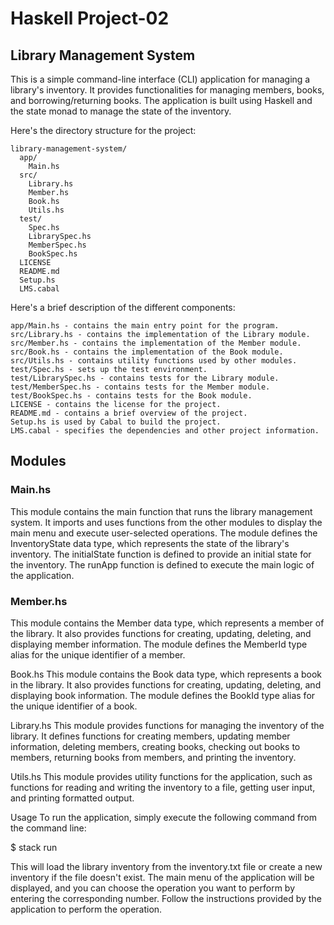 # Haskell Project-02
## Library Management System
This is a simple command-line interface (CLI) application for managing a library's inventory. It provides functionalities for managing members, books, and borrowing/returning books. The application is built using Haskell and the state monad to manage the state of the inventory.

Here's the directory structure for the project:
```
library-management-system/
  app/
    Main.hs
  src/
    Library.hs
    Member.hs
    Book.hs
    Utils.hs
  test/
    Spec.hs
    LibrarySpec.hs
    MemberSpec.hs
    BookSpec.hs
  LICENSE
  README.md
  Setup.hs
  LMS.cabal
  ```

Here's a brief description of the different components:
```
app/Main.hs - contains the main entry point for the program.
src/Library.hs - contains the implementation of the Library module.
src/Member.hs - contains the implementation of the Member module.
src/Book.hs - contains the implementation of the Book module.
src/Utils.hs - contains utility functions used by other modules.
test/Spec.hs - sets up the test environment.
test/LibrarySpec.hs - contains tests for the Library module.
test/MemberSpec.hs - contains tests for the Member module.
test/BookSpec.hs - contains tests for the Book module.
LICENSE - contains the license for the project.
README.md - contains a brief overview of the project.
Setup.hs is used by Cabal to build the project.
LMS.cabal - specifies the dependencies and other project information.
```
## Modules
### Main.hs
This module contains the main function that runs the library management system. It imports and uses functions from the other modules to display the main menu and execute user-selected operations. The module defines the InventoryState data type, which represents the state of the library's inventory. The initialState function is defined to provide an initial state for the inventory. The runApp function is defined to execute the main logic of the application.

### Member.hs
This module contains the Member data type, which represents a member of the library. It also provides functions for creating, updating, deleting, and displaying member information. The module defines the MemberId type alias for the unique identifier of a member.

Book.hs
This module contains the Book data type, which represents a book in the library. It also provides functions for creating, updating, deleting, and displaying book information. The module defines the BookId type alias for the unique identifier of a book.

Library.hs
This module provides functions for managing the inventory of the library. It defines functions for creating members, updating member information, deleting members, creating books, checking out books to members, returning books from members, and printing the inventory.

Utils.hs
This module provides utility functions for the application, such as functions for reading and writing the inventory to a file, getting user input, and printing formatted output.

Usage
To run the application, simply execute the following command from the command line:

$ stack run

This will load the library inventory from the inventory.txt file or create a new inventory if the file doesn't exist. The main menu of the application will be displayed, and you can choose the operation you want to perform by entering the corresponding number. Follow the instructions provided by the application to perform the operation.
